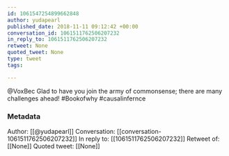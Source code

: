 ```yaml
---
id: 1061547254899662848
author: yudapearl
published_date: 2018-11-11 09:12:42 +00:00
conversation_id: 1061511762506207232
in_reply_to: 1061511762506207232
retweet: None
quoted_tweet: None
type: tweet
tags:

---
```


@VoxBec Glad to have you join the army of commonsense; there are many challenges ahead! #Bookofwhy #causalinfernce

### Metadata

Author: [[@yudapearl]]
Conversation: [[conversation-1061511762506207232]]
In reply to: [[1061511762506207232]]
Retweet of: [[None]]
Quoted tweet: [[None]]
